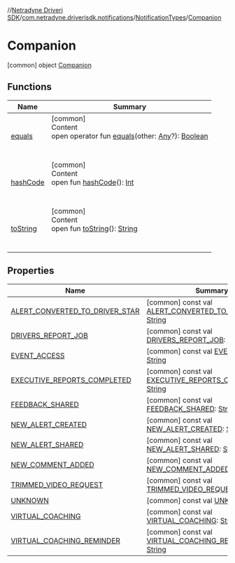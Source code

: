 //[Netradyne Driveri SDK](../../../index.md)/[com.netradyne.driverisdk.notifications](../../index.md)/[NotificationTypes](../index.md)/[Companion](index.md)



# Companion  
 [common] object [Companion](index.md)   


## Functions  
  
|  Name|  Summary| 
|---|---|
| <a name="kotlin/Any/equals/#kotlin.Any?/PointingToDeclaration/"></a>[equals](../../../com.netradyne.driverisdk.video/-n-d-video-a-p-i/index.md#%5Bkotlin%2FAny%2Fequals%2F%23kotlin.Any%3F%2FPointingToDeclaration%2F%5D%2FFunctions%2F106651406)| <a name="kotlin/Any/equals/#kotlin.Any?/PointingToDeclaration/"></a>[common]  <br>Content  <br>open operator fun [equals](../../../com.netradyne.driverisdk.video/-n-d-video-a-p-i/index.md#%5Bkotlin%2FAny%2Fequals%2F%23kotlin.Any%3F%2FPointingToDeclaration%2F%5D%2FFunctions%2F106651406)(other: [Any](https://kotlinlang.org/api/latest/jvm/stdlib/kotlin/-any/index.html)?): [Boolean](https://kotlinlang.org/api/latest/jvm/stdlib/kotlin/-boolean/index.html)  <br><br><br>
| <a name="kotlin/Any/hashCode/#/PointingToDeclaration/"></a>[hashCode](../../../com.netradyne.driverisdk.video/-n-d-video-a-p-i/index.md#%5Bkotlin%2FAny%2FhashCode%2F%23%2FPointingToDeclaration%2F%5D%2FFunctions%2F106651406)| <a name="kotlin/Any/hashCode/#/PointingToDeclaration/"></a>[common]  <br>Content  <br>open fun [hashCode](../../../com.netradyne.driverisdk.video/-n-d-video-a-p-i/index.md#%5Bkotlin%2FAny%2FhashCode%2F%23%2FPointingToDeclaration%2F%5D%2FFunctions%2F106651406)(): [Int](https://kotlinlang.org/api/latest/jvm/stdlib/kotlin/-int/index.html)  <br><br><br>
| <a name="kotlin/Any/toString/#/PointingToDeclaration/"></a>[toString](../../../com.netradyne.driverisdk.video/-n-d-video-a-p-i/index.md#%5Bkotlin%2FAny%2FtoString%2F%23%2FPointingToDeclaration%2F%5D%2FFunctions%2F106651406)| <a name="kotlin/Any/toString/#/PointingToDeclaration/"></a>[common]  <br>Content  <br>open fun [toString](../../../com.netradyne.driverisdk.video/-n-d-video-a-p-i/index.md#%5Bkotlin%2FAny%2FtoString%2F%23%2FPointingToDeclaration%2F%5D%2FFunctions%2F106651406)(): [String](https://kotlinlang.org/api/latest/jvm/stdlib/kotlin/-string/index.html)  <br><br><br>


## Properties  
  
|  Name|  Summary| 
|---|---|
| <a name="com.netradyne.driverisdk.notifications/NotificationTypes.Companion/ALERT_CONVERTED_TO_DRIVER_STAR/#/PointingToDeclaration/"></a>[ALERT_CONVERTED_TO_DRIVER_STAR](-a-l-e-r-t_-c-o-n-v-e-r-t-e-d_-t-o_-d-r-i-v-e-r_-s-t-a-r.md)| <a name="com.netradyne.driverisdk.notifications/NotificationTypes.Companion/ALERT_CONVERTED_TO_DRIVER_STAR/#/PointingToDeclaration/"></a> [common] const val [ALERT_CONVERTED_TO_DRIVER_STAR](-a-l-e-r-t_-c-o-n-v-e-r-t-e-d_-t-o_-d-r-i-v-e-r_-s-t-a-r.md): [String](https://kotlinlang.org/api/latest/jvm/stdlib/kotlin/-string/index.html)   <br>
| <a name="com.netradyne.driverisdk.notifications/NotificationTypes.Companion/DRIVERS_REPORT_JOB/#/PointingToDeclaration/"></a>[DRIVERS_REPORT_JOB](-d-r-i-v-e-r-s_-r-e-p-o-r-t_-j-o-b.md)| <a name="com.netradyne.driverisdk.notifications/NotificationTypes.Companion/DRIVERS_REPORT_JOB/#/PointingToDeclaration/"></a> [common] const val [DRIVERS_REPORT_JOB](-d-r-i-v-e-r-s_-r-e-p-o-r-t_-j-o-b.md): [String](https://kotlinlang.org/api/latest/jvm/stdlib/kotlin/-string/index.html)   <br>
| <a name="com.netradyne.driverisdk.notifications/NotificationTypes.Companion/EVENT_ACCESS/#/PointingToDeclaration/"></a>[EVENT_ACCESS](-e-v-e-n-t_-a-c-c-e-s-s.md)| <a name="com.netradyne.driverisdk.notifications/NotificationTypes.Companion/EVENT_ACCESS/#/PointingToDeclaration/"></a> [common] const val [EVENT_ACCESS](-e-v-e-n-t_-a-c-c-e-s-s.md): [String](https://kotlinlang.org/api/latest/jvm/stdlib/kotlin/-string/index.html)   <br>
| <a name="com.netradyne.driverisdk.notifications/NotificationTypes.Companion/EXECUTIVE_REPORTS_COMPLETED/#/PointingToDeclaration/"></a>[EXECUTIVE_REPORTS_COMPLETED](-e-x-e-c-u-t-i-v-e_-r-e-p-o-r-t-s_-c-o-m-p-l-e-t-e-d.md)| <a name="com.netradyne.driverisdk.notifications/NotificationTypes.Companion/EXECUTIVE_REPORTS_COMPLETED/#/PointingToDeclaration/"></a> [common] const val [EXECUTIVE_REPORTS_COMPLETED](-e-x-e-c-u-t-i-v-e_-r-e-p-o-r-t-s_-c-o-m-p-l-e-t-e-d.md): [String](https://kotlinlang.org/api/latest/jvm/stdlib/kotlin/-string/index.html)   <br>
| <a name="com.netradyne.driverisdk.notifications/NotificationTypes.Companion/FEEDBACK_SHARED/#/PointingToDeclaration/"></a>[FEEDBACK_SHARED](-f-e-e-d-b-a-c-k_-s-h-a-r-e-d.md)| <a name="com.netradyne.driverisdk.notifications/NotificationTypes.Companion/FEEDBACK_SHARED/#/PointingToDeclaration/"></a> [common] const val [FEEDBACK_SHARED](-f-e-e-d-b-a-c-k_-s-h-a-r-e-d.md): [String](https://kotlinlang.org/api/latest/jvm/stdlib/kotlin/-string/index.html)   <br>
| <a name="com.netradyne.driverisdk.notifications/NotificationTypes.Companion/NEW_ALERT_CREATED/#/PointingToDeclaration/"></a>[NEW_ALERT_CREATED](-n-e-w_-a-l-e-r-t_-c-r-e-a-t-e-d.md)| <a name="com.netradyne.driverisdk.notifications/NotificationTypes.Companion/NEW_ALERT_CREATED/#/PointingToDeclaration/"></a> [common] const val [NEW_ALERT_CREATED](-n-e-w_-a-l-e-r-t_-c-r-e-a-t-e-d.md): [String](https://kotlinlang.org/api/latest/jvm/stdlib/kotlin/-string/index.html)   <br>
| <a name="com.netradyne.driverisdk.notifications/NotificationTypes.Companion/NEW_ALERT_SHARED/#/PointingToDeclaration/"></a>[NEW_ALERT_SHARED](-n-e-w_-a-l-e-r-t_-s-h-a-r-e-d.md)| <a name="com.netradyne.driverisdk.notifications/NotificationTypes.Companion/NEW_ALERT_SHARED/#/PointingToDeclaration/"></a> [common] const val [NEW_ALERT_SHARED](-n-e-w_-a-l-e-r-t_-s-h-a-r-e-d.md): [String](https://kotlinlang.org/api/latest/jvm/stdlib/kotlin/-string/index.html)   <br>
| <a name="com.netradyne.driverisdk.notifications/NotificationTypes.Companion/NEW_COMMENT_ADDED/#/PointingToDeclaration/"></a>[NEW_COMMENT_ADDED](-n-e-w_-c-o-m-m-e-n-t_-a-d-d-e-d.md)| <a name="com.netradyne.driverisdk.notifications/NotificationTypes.Companion/NEW_COMMENT_ADDED/#/PointingToDeclaration/"></a> [common] const val [NEW_COMMENT_ADDED](-n-e-w_-c-o-m-m-e-n-t_-a-d-d-e-d.md): [String](https://kotlinlang.org/api/latest/jvm/stdlib/kotlin/-string/index.html)   <br>
| <a name="com.netradyne.driverisdk.notifications/NotificationTypes.Companion/TRIMMED_VIDEO_REQUEST/#/PointingToDeclaration/"></a>[TRIMMED_VIDEO_REQUEST](-t-r-i-m-m-e-d_-v-i-d-e-o_-r-e-q-u-e-s-t.md)| <a name="com.netradyne.driverisdk.notifications/NotificationTypes.Companion/TRIMMED_VIDEO_REQUEST/#/PointingToDeclaration/"></a> [common] const val [TRIMMED_VIDEO_REQUEST](-t-r-i-m-m-e-d_-v-i-d-e-o_-r-e-q-u-e-s-t.md): [String](https://kotlinlang.org/api/latest/jvm/stdlib/kotlin/-string/index.html)   <br>
| <a name="com.netradyne.driverisdk.notifications/NotificationTypes.Companion/UNKNOWN/#/PointingToDeclaration/"></a>[UNKNOWN](-u-n-k-n-o-w-n.md)| <a name="com.netradyne.driverisdk.notifications/NotificationTypes.Companion/UNKNOWN/#/PointingToDeclaration/"></a> [common] const val [UNKNOWN](-u-n-k-n-o-w-n.md): [String](https://kotlinlang.org/api/latest/jvm/stdlib/kotlin/-string/index.html)   <br>
| <a name="com.netradyne.driverisdk.notifications/NotificationTypes.Companion/VIRTUAL_COACHING/#/PointingToDeclaration/"></a>[VIRTUAL_COACHING](-v-i-r-t-u-a-l_-c-o-a-c-h-i-n-g.md)| <a name="com.netradyne.driverisdk.notifications/NotificationTypes.Companion/VIRTUAL_COACHING/#/PointingToDeclaration/"></a> [common] const val [VIRTUAL_COACHING](-v-i-r-t-u-a-l_-c-o-a-c-h-i-n-g.md): [String](https://kotlinlang.org/api/latest/jvm/stdlib/kotlin/-string/index.html)   <br>
| <a name="com.netradyne.driverisdk.notifications/NotificationTypes.Companion/VIRTUAL_COACHING_REMINDER/#/PointingToDeclaration/"></a>[VIRTUAL_COACHING_REMINDER](-v-i-r-t-u-a-l_-c-o-a-c-h-i-n-g_-r-e-m-i-n-d-e-r.md)| <a name="com.netradyne.driverisdk.notifications/NotificationTypes.Companion/VIRTUAL_COACHING_REMINDER/#/PointingToDeclaration/"></a> [common] const val [VIRTUAL_COACHING_REMINDER](-v-i-r-t-u-a-l_-c-o-a-c-h-i-n-g_-r-e-m-i-n-d-e-r.md): [String](https://kotlinlang.org/api/latest/jvm/stdlib/kotlin/-string/index.html)   <br>

